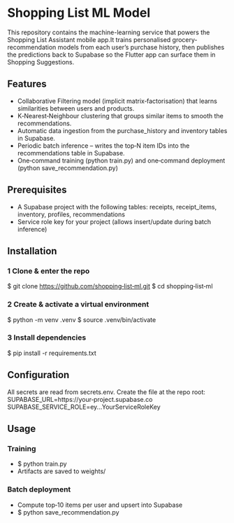 # Shopping List ML Model

This repository contains the machine-learning service that powers the 
Shopping List Assistant mobile app.It trains personalised grocery-recommendation 
models from each user’s purchase history, then publishes the predictions back to 
Supabase so the Flutter app can surface them in Shopping Suggestions.

## Features
- Collaborative Filtering model (implicit matrix‑factorisation) that learns similarities 
  between users and products.
- K‑Nearest‑Neighbour clustering that groups similar items to smooth the recommendations.
- Automatic data ingestion from the purchase_history and inventory tables in Supabase.
- Periodic batch inference – writes the top‑N item IDs into the recommendations
  table in Supabase.
- One‑command training (python train.py) and one‑command deployment (python save_recommendation.py)

## Prerequisites
- A Supabase project with the following tables: receipts, receipt_items, inventory, profiles, recommendations
- Service role key for your project (allows insert/update during batch inference)

## Installation
### 1 Clone & enter the repo
$ git clone https://github.com/shopping‑list‑ml.git
$ cd shopping‑list‑ml

### 2 Create & activate a virtual environment
$ python -m venv .venv
$ source .venv/bin/activate

### 3 Install dependencies
$ pip install -r requirements.txt

## Configuration
All secrets are read from secrets.env.  Create the file at the repo root:
SUPABASE_URL=https://your‑project.supabase.co
SUPABASE_SERVICE_ROLE=ey...YourServiceRoleKey

## Usage

### Training
- $ python train.py
- Artifacts are saved to weights/

### Batch deployment
- Compute top‑10 items per user and upsert into Supabase
- $ python save_recommendation.py
